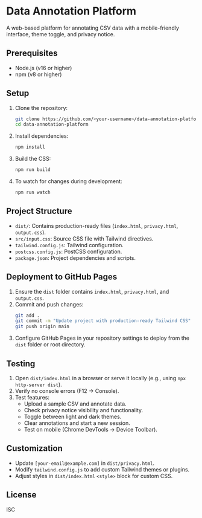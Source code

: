 # Data Annotation Platform

A web-based platform for annotating CSV data with a mobile-friendly interface, theme toggle, and privacy notice.

## Prerequisites

- Node.js (v16 or higher)
- npm (v8 or higher)

## Setup

1. Clone the repository:
   ```bash
   git clone https://github.com/<your-username>/data-annotation-platform.git
   cd data-annotation-platform
   ```

2. Install dependencies:
   ```bash
   npm install
   ```

3. Build the CSS:
   ```bash
   npm run build
   ```

4. To watch for changes during development:
   ```bash
   npm run watch
   ```

## Project Structure

- `dist/`: Contains production-ready files (`index.html`, `privacy.html`, `output.css`).
- `src/input.css`: Source CSS file with Tailwind directives.
- `tailwind.config.js`: Tailwind configuration.
- `postcss.config.js`: PostCSS configuration.
- `package.json`: Project dependencies and scripts.

## Deployment to GitHub Pages

1. Ensure the `dist` folder contains `index.html`, `privacy.html`, and `output.css`.
2. Commit and push changes:
   ```bash
   git add .
   git commit -m "Update project with production-ready Tailwind CSS"
   git push origin main
   ```
3. Configure GitHub Pages in your repository settings to deploy from the `dist` folder or root directory.

## Testing

1. Open `dist/index.html` in a browser or serve it locally (e.g., using `npx http-server dist`).
2. Verify no console errors (F12 → Console).
3. Test features:
   - Upload a sample CSV and annotate data.
   - Check privacy notice visibility and functionality.
   - Toggle between light and dark themes.
   - Clear annotations and start a new session.
   - Test on mobile (Chrome DevTools → Device Toolbar).

## Customization

- Update `[your-email@example.com]` in `dist/privacy.html`.
- Modify `tailwind.config.js` to add custom Tailwind themes or plugins.
- Adjust styles in `dist/index.html` `<style>` block for custom CSS.

## License
ISC